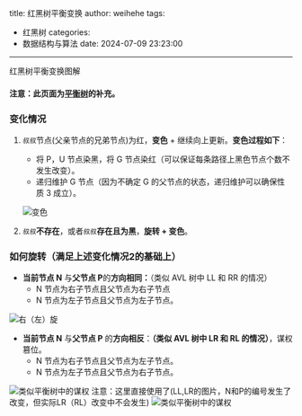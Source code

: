title: 红黑树平衡变换
author: weihehe
tags:
  - 红黑树
categories:
  - 数据结构与算法
date: 2024-07-09 23:23:00
---
红黑树平衡变换图解
<!-- more -->

#### 注意：此页面为[平衡树](https://weihehe.top/2024/07/01/%E4%BA%8C%E5%8F%89%E6%A0%91-1/)的补充。


### 变化情况

1. `叔叔`节点(父亲节点的兄弟节点)为红，**变色** + 继续向上更新。**变色过程如下**：
	- 将 P，U 节点染黑，将 G 节点染红（可以保证每条路径上黑色节点个数不发生改变）。
	- 递归维护 G 节点（因为不确定 G 的父节点的状态，递归维护可以确保性质 3 成立）。
    
	![变色](/images/红黑树平衡变换-兄弟为红.png)

2. `叔叔`**不存在**，或者`叔叔`**存在且为黑**，**旋转 + 变色**。

### 如何旋转（满足上述变化情况2的基础上）

- **当前节点 N** 与**父节点 P**的**方向相同：**（类似 AVL 树中 LL 和 RR 的情况）
	- N 节点为右子节点且父节点为右子节点
	- N 节点为左子节点且父节点为左子节点。
   

![右（左）旋](/images/类似平衡树中的`篡位`左右旋.png)

- **当前节点 N** 与**父节点 P** 的**方向相反**：**（类似 AVL 树中 LR 和 RL 的情况）**，谋权篡位。
	-  N 节点为右子节点且父节点为左子节点。
	-  N 节点为左子节点且父节点为右子节点。
  
![类似平衡树中的`谋权`](/images/N和P方向相反.png)
   注意：这里直接使用了(LL,LR的图片，N和P的编号发生了改变，但实际LR（RL）改变中不会发生)
![类似平衡树中的`谋权`](/images/类似平衡树中的`篡位`左右旋.png)